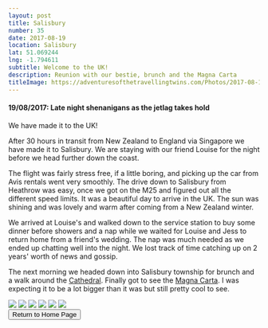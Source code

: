 ```yaml
---
layout: post
title: Salisbury
number: 35
date: 2017-08-19
location: Salisbury
lat: 51.069244
lng: -1.794611
subtitle: Welcome to the UK!
description: Reunion with our bestie, brunch and the Magna Carta
titleImage: https://adventuresofthetravellingtwins.com/Photos/2017-08-19-Salisbury/cover-min.JPG
---
```


<h4>19/08/2017: Late night shenanigans as the jetlag takes hold</h4>

We have made it to the UK!

After 30 hours in transit from New Zealand to England via Singapore we have made it to Salisbury. We are staying with our friend Louise for the night before we head further down the coast. 

The flight was fairly stress free, if a little boring, and picking up the car from Avis rentals went very smoothly. The drive down to Salisbury from Heathrow was easy, once we got on the M25 and figured out all the different speed limits. It was a beautiful day to arrive in the UK. The sun was shining and was lovely and warm after coming from a New Zealand winter. 

We arrived at Louise's and walked down to the service station to buy some dinner before showers and a nap while we waited for Louise and Jess to return home from a friend's wedding. The nap was much needed as we ended up chatting well into the night. We lost track of time catching up on 2 years' worth of news and gossip. 

The next morning we headed down into Salisbury township for brunch and a walk around the <a target="_blank" href="https://www.salisburycathedral.org.uk/">Cathedral</a>. Finally got to see the <a target="_blank" href="https://www.salisburycathedral.org.uk/magna-carta/what-magna-carta">Magna Carta</a>. I was expecting it to be a lot bigger than it was but still pretty cool to see. 

<img src="https://adventuresofthetravellingtwins.com/Photos/2017-08-19-Salisbury/day11-min.jpg" class="image1">
<img src="https://adventuresofthetravellingtwins.com/Photos/2017-08-19-Salisbury/day12-min.jpg" class="image1">
<img src="https://adventuresofthetravellingtwins.com/Photos/2017-08-19-Salisbury/day13-min.jpg" class="image1">
<img src="https://adventuresofthetravellingtwins.com/Photos/2017-08-19-Salisbury/day14-min.jpg" class="image1">
<img src="https://adventuresofthetravellingtwins.com/Photos/2017-08-19-Salisbury/day15-min.jpg" class="image1">
<img src="https://adventuresofthetravellingtwins.com/Photos/2017-08-19-Salisbury/day16-min.jpg" class="image1">

<div class="wrapper">
  <input type="button" class="button" value="Return to Home Page" onclick="self.close()">
</div>
